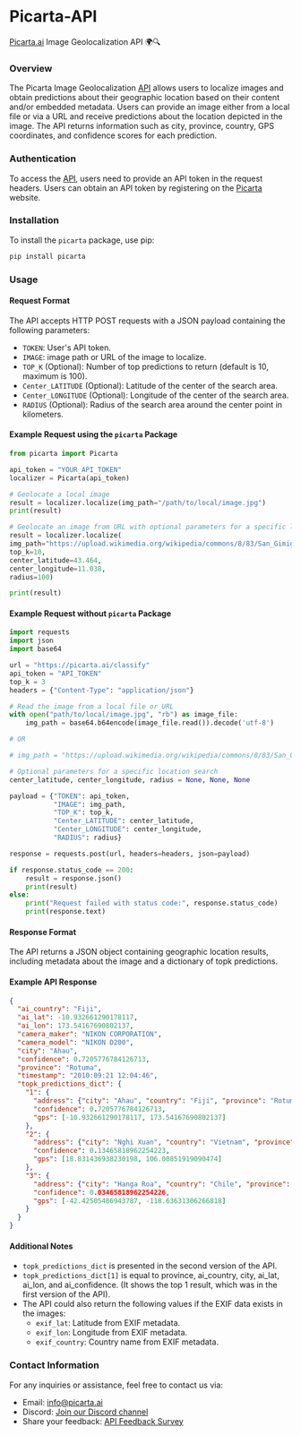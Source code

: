 # Picarta-API

[Picarta.ai](https://picarta.ai) Image Geolocalization API 🌍🔍

### Overview

The Picarta Image Geolocalization [API](https://picarta.ai/api) allows users to localize images and obtain predictions about their geographic location based on their content and/or embedded metadata. Users can provide an image either from a local file or via a URL and receive predictions about the location depicted in the image. The API returns information such as city, province, country, GPS coordinates, and confidence scores for each prediction.

### Authentication

To access the [API](https://picarta.ai/api), users need to provide an API token in the request headers. Users can obtain an API token by registering on the [Picarta](https://picarta.ai) website.

### Installation

To install the `picarta` package, use pip:

```bash
pip install picarta
```

### Usage

#### Request Format

The API accepts HTTP POST requests with a JSON payload containing the following parameters:

- `TOKEN`: User's API token.
- `IMAGE`: image path or URL of the image to localize.
- `TOP_K` (Optional): Number of top predictions to return (default is 10, maximum is 100).
- `Center_LATITUDE` (Optional): Latitude of the center of the search area.
- `Center_LONGITUDE` (Optional): Longitude of the center of the search area.
- `RADIUS` (Optional): Radius of the search area around the center point in kilometers.

#### Example Request using the `picarta` Package

```python
from picarta import Picarta

api_token = "YOUR_API_TOKEN"
localizer = Picarta(api_token)

# Geolocate a local image
result = localizer.localize(img_path="/path/to/local/image.jpg")
print(result)

# Geolocate an image from URL with optional parameters for a specific location search
result = localizer.localize(
img_path="https://upload.wikimedia.org/wikipedia/commons/8/83/San_Gimignano_03.jpg",
top_k=10,
center_latitude=43.464, 
center_longitude=11.038,
radius=100)

print(result)

```

#### Example Request without `picarta` Package

```python
import requests
import json
import base64

url = "https://picarta.ai/classify"
api_token = "API_TOKEN"
top_k = 3
headers = {"Content-Type": "application/json"}

# Read the image from a local file or URL
with open("path/to/local/image.jpg", "rb") as image_file:
    img_path = base64.b64encode(image_file.read()).decode('utf-8')

# OR  

# img_path = "https://upload.wikimedia.org/wikipedia/commons/8/83/San_Gimignano_03.jpg"

# Optional parameters for a specific location search
center_latitude, center_longitude, radius = None, None, None 

payload = {"TOKEN": api_token,
           "IMAGE": img_path,
           "TOP_K": top_k,
           "Center_LATITUDE": center_latitude,
           "Center_LONGITUDE": center_longitude,
           "RADIUS": radius}

response = requests.post(url, headers=headers, json=payload)

if response.status_code == 200:
    result = response.json()
    print(result)
else:
    print("Request failed with status code:", response.status_code)
    print(response.text)

```
#### Response Format
The API returns a JSON object containing geographic location results, including metadata about the image and a dictionary of topk predictions.

#### Example API Response

```json
{
  "ai_country": "Fiji",
  "ai_lat": -10.932661290178117,
  "ai_lon": 173.54167690802137,
  "camera_maker": "NIKON CORPORATION",
  "camera_model": "NIKON D200",
  "city": "Ahau",
  "confidence": 0.7205776784126713,
  "province": "Rotuma",
  "timestamp": "2010:09:21 12:04:46",
  "topk_predictions_dict": {
    "1": {
      "address": {"city": "Ahau", "country": "Fiji", "province": "Rotuma"},
      "confidence": 0.7205776784126713,
      "gps": [-10.932661290178117, 173.54167690802137]
    },
    "2": {
      "address": {"city": "Nghi Xuan", "country": "Vietnam", "province": "Ha Tinh"},
      "confidence": 0.13465818962254223,
      "gps": [18.831436938230198, 106.00851919090474]
    },
    "3": {
      "address": {"city": "Hanga Roa", "country": "Chile", "province": "Valparaiso"},
      "confidence": 0.03465818962254226,
      "gps": [-42.42505486943787, -118.63631306266818]
    }
  }
}
```

#### Additional Notes

- `topk_predictions_dict` is presented in the second version of the API.
- `topk_predictions_dict[1]` is equal to province, ai_country, city, ai_lat, ai_lon, and ai_confidence. (It shows the top 1 result, which was in the first version of the API).
- The API could also return the following values if the EXIF data exists in the images:
    - `exif_lat`: Latitude from EXIF metadata.
    - `exif_lon`: Longitude from EXIF metadata.
    - `exif_country`: Country name from EXIF metadata.

### Contact Information

For any inquiries or assistance, feel free to contact us via:

- Email: [info@picarta.ai](mailto:info@picarta.ai)
- Discord: [Join our Discord channel](https://discord.gg/g5BAd2UFbs)
- Share your feedback: [API Feedback Survey](https://forms.gle/JokVe1ZRKP1hjsA49)

